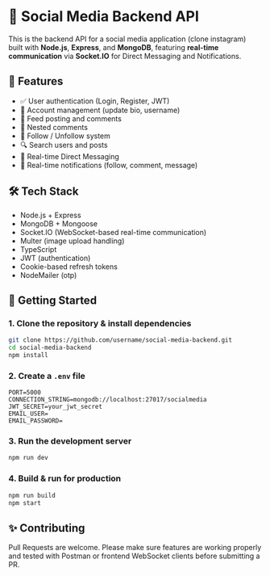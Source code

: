 # 📱 Social Media Backend API

This is the backend API for a social media application (clone instagram) built with **Node.js**, **Express**, and **MongoDB**, featuring **real-time communication** via **Socket.IO** for Direct Messaging and Notifications.

## 🚀 Features

- ✅ User authentication (Login, Register, JWT)
- 👤 Account management (update bio, username)
- 📰 Feed posting and comments
- 💬 Nested comments
- 🤝 Follow / Unfollow system
- 🔍 Search users and posts
- 📩 Real-time Direct Messaging
- 🔔 Real-time notifications (follow, comment, message)

## 🛠️ Tech Stack

- Node.js + Express
- MongoDB + Mongoose
- Socket.IO (WebSocket-based real-time communication)
- Multer (image upload handling)
- TypeScript
- JWT (authentication)
- Cookie-based refresh tokens
- NodeMailer (otp)

## 🧪 Getting Started

### 1. Clone the repository & install dependencies

```bash
git clone https://github.com/username/social-media-backend.git
cd social-media-backend
npm install
```

### 2. Create a `.env` file

```env
PORT=5000
CONNECTION_STRING=mongodb://localhost:27017/socialmedia
JWT_SECRET=your_jwt_secret
EMAIL_USER=
EMAIL_PASSWORD=
```

### 3. Run the development server

```bash
npm run dev
```

### 4. Build & run for production

```bash
npm run build
npm start
```

## ✨ Contributing

Pull Requests are welcome. Please make sure features are working properly and tested with Postman or frontend WebSocket clients before submitting a PR.
